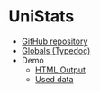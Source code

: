 # UniStats

- [GitHub repository](https://github.com/AnonymerNiklasistanonym/UniStats)
- [Globals (Typedoc)](./globals.html)
- Demo
  - [HTML Output](./demo.html)
  - [Used data](./demo.json)
